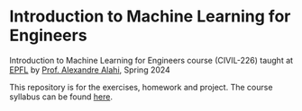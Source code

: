 # Introduction to Machine Learning for Engineers

Introduction to Machine Learning for Engineers course  (CIVIL-226) taught at [EPFL](https://www.epfl.ch/en/) by [Prof. Alexandre Alahi](https://people.epfl.ch/alexandre.alahi?lang=en), Spring 2024

This repository is for the exercises, homework and project. The course syllabus can be found [here](https://edu.epfl.ch/coursebook/en/introduction-to-machine-learning-for-engineers-CIVIL-226).
